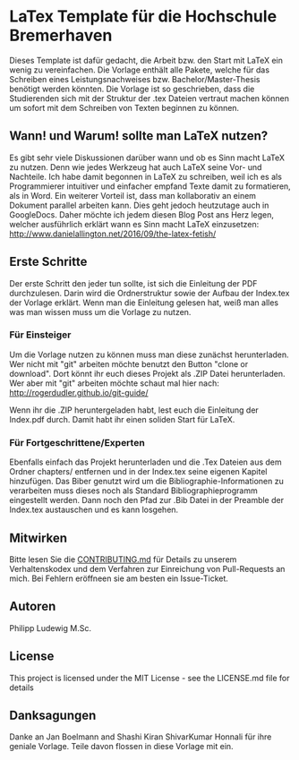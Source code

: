 
# LaTex Template für die Hochschule Bremerhaven
Dieses Template ist dafür gedacht, die Arbeit bzw. den Start mit LaTeX ein wenig zu vereinfachen. Die Vorlage enthält alle Pakete, welche für das Schreiben eines Leistungsnachweises bzw. Bachelor/Master-Thesis benötigt werden könnten. Die Vorlage ist so geschrieben, dass die Studierenden sich mit der Struktur der .tex Dateien vertraut machen können um sofort mit dem Schreiben von Texten beginnen zu können. 

## Wann! und Warum! sollte man LaTeX nutzen?
Es gibt sehr viele Diskussionen darüber wann und ob es Sinn macht LaTeX zu nutzen. Denn wie jedes Werkzeug hat auch LaTeX seine Vor- und Nachteile. Ich habe damit begonnen in LaTeX zu schreiben, weil ich es als Programmierer intuitiver und einfacher empfand Texte damit zu formatieren, als in Word. Ein weiterer Vorteil ist, dass man kollaborativ an einem Dokument parallel arbeiten kann. Dies geht jedoch heutzutage auch in GoogleDocs. Daher möchte ich jedem diesen Blog Post ans Herz legen, welcher ausführlich erklärt wann es Sinn macht LaTeX einzusetzen: http://www.danielallington.net/2016/09/the-latex-fetish/

## Erste Schritte 
Der erste Schritt den jeder tun sollte, ist sich die Einleitung der PDF durchzulesen. Darin wird die Ordnerstruktur sowie der Aufbau der Index.tex der Vorlage erklärt. Wenn man die Einleitung gelesen hat, weiß man alles was man wissen muss um die Vorlage zu nutzen.
### Für Einsteiger
Um die Vorlage nutzen zu können muss man diese zunächst herunterladen. Wer nicht mit "git" arbeiten möchte benutzt den Button "clone or download". Dort könnt ihr euch dieses Projekt als .ZIP Datei herunterladen. 
Wer aber mit "git" arbeiten möchte schaut mal hier nach: http://rogerdudler.github.io/git-guide/

Wenn ihr die .ZIP heruntergeladen habt, lest euch die Einleitung der Index.pdf durch. Damit habt ihr einen soliden Start für LaTeX.   
### Für Fortgeschrittene/Experten
Ebenfalls einfach das Projekt herunterladen und die .Tex Dateien aus dem Ordner chapters/ entfernen und in der Index.tex seine eigenen Kapitel hinzufügen. 
Das Biber genutzt wird um die Bibliographie-Informationen zu verarbeiten muss dieses noch als Standard Bibliographieprogramm eingestellt werden. Dann noch den Pfad zur .Bib Datei in der Preamble der Index.tex austauschen und es kann losgehen.

## Mitwirken
Bitte lesen Sie die [CONTRIBUTING.md](https://gist.github.com/PurpleBooth/b24679402957c63ec426) für Details zu unserem Verhaltenskodex und dem Verfahren zur Einreichung von Pull-Requests an mich. Bei Fehlern eröffneen sie am besten ein Issue-Ticket.

## Autoren
Philipp Ludewig M.Sc.

## License
This project is licensed under the MIT License - see the LICENSE.md file for details

## Danksagungen
Danke an Jan Boelmann and Shashi Kiran ShivarKumar Honnali für ihre geniale Vorlage. Teile davon flossen in diese Vorlage mit ein. 